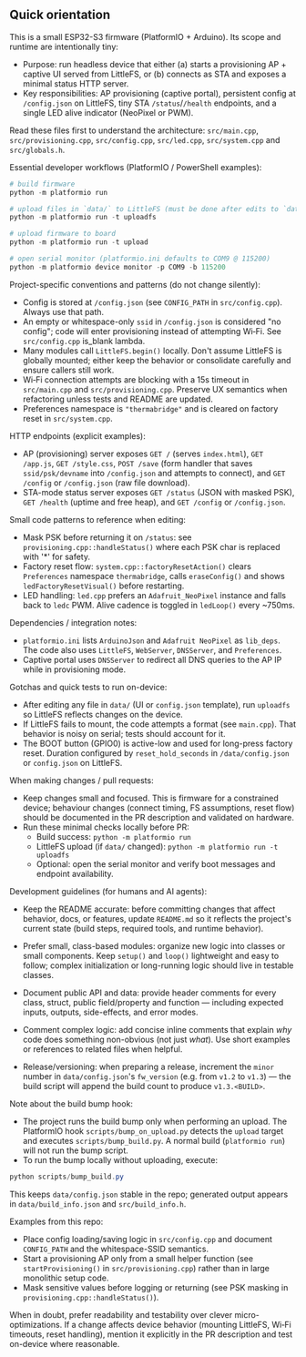 ## Quick orientation

This is a small ESP32-S3 firmware (PlatformIO + Arduino). Its scope and runtime are intentionally tiny:

- Purpose: run headless device that either (a) starts a provisioning AP + captive UI served from LittleFS, or (b) connects as STA and exposes a minimal status HTTP server.
- Key responsibilities: AP provisioning (captive portal), persistent config at `/config.json` on LittleFS, tiny STA `/status`/`/health` endpoints, and a single LED alive indicator (NeoPixel or PWM).

Read these files first to understand the architecture: `src/main.cpp`, `src/provisioning.cpp`, `src/config.cpp`, `src/led.cpp`, `src/system.cpp` and `src/globals.h`.

Essential developer workflows (PlatformIO / PowerShell examples):

```powershell
# build firmware
python -m platformio run

# upload files in `data/` to LittleFS (must be done after edits to `data/`)
python -m platformio run -t uploadfs

# upload firmware to board
python -m platformio run -t upload

# open serial monitor (platformio.ini defaults to COM9 @ 115200)
python -m platformio device monitor -p COM9 -b 115200
```

Project-specific conventions and patterns (do not change silently):

- Config is stored at `/config.json` (see `CONFIG_PATH` in `src/config.cpp`). Always use that path.
- An empty or whitespace-only `ssid` in `/config.json` is considered "no config"; code will enter provisioning instead of attempting Wi‑Fi. See `src/config.cpp` is_blank lambda.
- Many modules call `LittleFS.begin()` locally. Don't assume LittleFS is globally mounted; either keep the behavior or consolidate carefully and ensure callers still work.
- Wi‑Fi connection attempts are blocking with a 15s timeout in `src/main.cpp` and `src/provisioning.cpp`. Preserve UX semantics when refactoring unless tests and README are updated.
- Preferences namespace is `"thermabridge"` and is cleared on factory reset in `src/system.cpp`.

HTTP endpoints (explicit examples):

- AP (provisioning) server exposes `GET /` (serves `index.html`), `GET /app.js`, `GET /style.css`, `POST /save` (form handler that saves `ssid/psk/devname` into `/config.json` and attempts to connect), and `GET /config` or `/config.json` (raw file download).
- STA-mode status server exposes `GET /status` (JSON with masked PSK), `GET /health` (uptime and free heap), and `GET /config` or `/config.json`.

Small code patterns to reference when editing:

- Mask PSK before returning it on `/status`: see `provisioning.cpp::handleStatus()` where each PSK char is replaced with '*' for safety.
- Factory reset flow: `system.cpp::factoryResetAction()` clears `Preferences` namespace `thermabridge`, calls `eraseConfig()` and shows `ledFactoryResetVisual()` before restarting.
- LED handling: `led.cpp` prefers an `Adafruit_NeoPixel` instance and falls back to `ledc` PWM. Alive cadence is toggled in `ledLoop()` every ~750ms.

Dependencies / integration notes:

- `platformio.ini` lists `ArduinoJson` and `Adafruit NeoPixel` as `lib_deps`. The code also uses `LittleFS`, `WebServer`, `DNSServer`, and `Preferences`.
- Captive portal uses `DNSServer` to redirect all DNS queries to the AP IP while in provisioning mode.

Gotchas and quick tests to run on-device:

- After editing any file in `data/` (UI or `config.json` template), run `uploadfs` so LittleFS reflects changes on the device.
- If LittleFS fails to mount, the code attempts a format (see `main.cpp`). That behavior is noisy on serial; tests should account for it.
- The BOOT button (GPIO0) is active-low and used for long-press factory reset. Duration configured by `reset_hold_seconds` in `/data/config.json` or `config.json` on LittleFS.

When making changes / pull requests:

- Keep changes small and focused. This is firmware for a constrained device; behaviour changes (connect timing, FS assumptions, reset flow) should be documented in the PR description and validated on hardware.
- Run these minimal checks locally before PR:
  - Build success: `python -m platformio run`
  - LittleFS upload (if `data/` changed): `python -m platformio run -t uploadfs`
  - Optional: open the serial monitor and verify boot messages and endpoint availability.


Development guidelines (for humans and AI agents):

- Keep the README accurate: before committing changes that affect behavior, docs, or features, update `README.md` so it reflects the project's current state (build steps, required tools, and runtime behavior).
- Prefer small, class-based modules: organize new logic into classes or small components. Keep `setup()` and `loop()` lightweight and easy to follow; complex initialization or long-running logic should live in testable classes.
- Document public API and data: provide header comments for every class, struct, public field/property and function — including expected inputs, outputs, side-effects, and error modes.
- Comment complex logic: add concise inline comments that explain *why* code does something non-obvious (not just *what*). Use short examples or references to related files when helpful.

- Release/versioning: when preparing a release, increment the `minor` number in `data/config.json`'s `fw_version` (e.g. from `v1.2` to `v1.3`) — the build script will append the build count to produce `v1.3.<BUILD>`.

Note about the build bump hook:

- The project runs the build bump only when performing an upload. The PlatformIO hook `scripts/bump_on_upload.py` detects the `upload` target and executes `scripts/bump_build.py`. A normal build (`platformio run`) will not run the bump script.
- To run the bump locally without uploading, execute:

```powershell
python scripts/bump_build.py
```

This keeps `data/config.json` stable in the repo; generated output appears in `data/build_info.json` and `src/build_info.h`.

Examples from this repo:

- Place config loading/saving logic in `src/config.cpp` and document `CONFIG_PATH` and the whitespace-SSID semantics.
- Start a provisioning AP only from a small helper function (see `startProvisioning()` in `src/provisioning.cpp`) rather than in large monolithic setup code.
- Mask sensitive values before logging or returning (see PSK masking in `provisioning.cpp::handleStatus()`).

When in doubt, prefer readability and testability over clever micro-optimizations. If a change affects device behavior (mounting LittleFS, Wi‑Fi timeouts, reset handling), mention it explicitly in the PR description and test on-device where reasonable.
